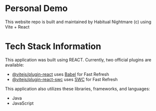 # Personal Demo

This website repo is built and maintained by Habitual Nightmare (c) using Vite + React

# Tech Stack Information
This application was built using REACT. Currently, two official plugins are available:

- [@vitejs/plugin-react](https://github.com/vitejs/vite-plugin-react/blob/main/packages/plugin-react/README.md) uses [Babel](https://babeljs.io/) for Fast Refresh
- [@vitejs/plugin-react-swc](https://github.com/vitejs/vite-plugin-react-swc) uses [SWC](https://swc.rs/) for Fast Refresh

This application also utilizes these libraries, frameworks, and languages:

- Java
- JavaScript
